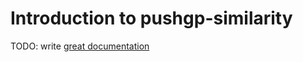 # Introduction to pushgp-similarity

TODO: write [great documentation](http://jacobian.org/writing/what-to-write/)
